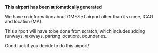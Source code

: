 **This airport has been automatically generated**

We have no information about GMFZ[*] airport other than its name, ICAO and location (MA).

This airport will have to be done from scratch, which includes adding runways, taxiways, parking locations, boundaries...

Good luck if you decide to do this airport!